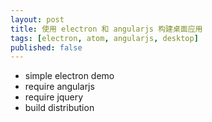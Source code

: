 ```yaml
---
layout: post
title: 使用 electron 和 angularjs 构建桌面应用
tags: [electron, atom, angularjs, desktop]
published: false
---
```


* simple electron demo
* require angularjs
* require jquery
* build distribution
